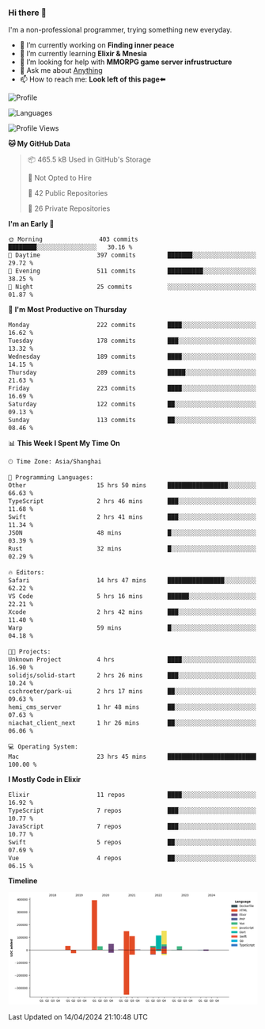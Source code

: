 ### Hi there 👋

I'm a non-professional programmer, trying something new everyday.

<!--
**dyzdyz010/dyzdyz010** is a ✨ _special_ ✨ repository because its `README.md` (this file) appears on your GitHub profile.
-->

- 🔭 I’m currently working on **Finding inner peace**
- 🌱 I’m currently learning **Elixir & Mnesia**
- 🤔 I’m looking for help with **MMORPG game server infrustructure**
- 💬 Ask me about [Anything](https://github.com/dyzdyz010/dyzdyz010/issues)
- 📫 How to reach me: **Look left of this page⬅️**

<!-- - 👯 I’m looking to collaborate on
- 😄 Pronouns: ...
- ⚡ Fun fact: ...
 -->
 
![Profile](https://github-readme-stats.vercel.app/api?username=dyzdyz010&count_private=true&show_icons=true&theme=dracula)

![Languages](https://github-readme-stats.vercel.app/api/top-langs/?username=dyzdyz010&layout=compact&theme=dracula)

<!--START_SECTION:waka-->
![Profile Views](http://img.shields.io/badge/Profile%20Views-88-blue)

**🐱 My GitHub Data** 

> 📦 465.5 kB Used in GitHub's Storage 
 > 
> 🚫 Not Opted to Hire
 > 
> 📜 42 Public Repositories 
 > 
> 🔑 26 Private Repositories 
 > 
**I'm an Early 🐤** 

```text
🌞 Morning                403 commits         ████████░░░░░░░░░░░░░░░░░   30.16 % 
🌆 Daytime                397 commits         ███████░░░░░░░░░░░░░░░░░░   29.72 % 
🌃 Evening                511 commits         ██████████░░░░░░░░░░░░░░░   38.25 % 
🌙 Night                  25 commits          ░░░░░░░░░░░░░░░░░░░░░░░░░   01.87 % 
```
📅 **I'm Most Productive on Thursday** 

```text
Monday                   222 commits         ████░░░░░░░░░░░░░░░░░░░░░   16.62 % 
Tuesday                  178 commits         ███░░░░░░░░░░░░░░░░░░░░░░   13.32 % 
Wednesday                189 commits         ████░░░░░░░░░░░░░░░░░░░░░   14.15 % 
Thursday                 289 commits         █████░░░░░░░░░░░░░░░░░░░░   21.63 % 
Friday                   223 commits         ████░░░░░░░░░░░░░░░░░░░░░   16.69 % 
Saturday                 122 commits         ██░░░░░░░░░░░░░░░░░░░░░░░   09.13 % 
Sunday                   113 commits         ██░░░░░░░░░░░░░░░░░░░░░░░   08.46 % 
```


📊 **This Week I Spent My Time On** 

```text
🕑︎ Time Zone: Asia/Shanghai

💬 Programming Languages: 
Other                    15 hrs 50 mins      █████████████████░░░░░░░░   66.63 % 
TypeScript               2 hrs 46 mins       ███░░░░░░░░░░░░░░░░░░░░░░   11.68 % 
Swift                    2 hrs 41 mins       ███░░░░░░░░░░░░░░░░░░░░░░   11.34 % 
JSON                     48 mins             █░░░░░░░░░░░░░░░░░░░░░░░░   03.39 % 
Rust                     32 mins             █░░░░░░░░░░░░░░░░░░░░░░░░   02.29 % 

🔥 Editors: 
Safari                   14 hrs 47 mins      ████████████████░░░░░░░░░   62.22 % 
VS Code                  5 hrs 16 mins       ██████░░░░░░░░░░░░░░░░░░░   22.21 % 
Xcode                    2 hrs 42 mins       ███░░░░░░░░░░░░░░░░░░░░░░   11.40 % 
Warp                     59 mins             █░░░░░░░░░░░░░░░░░░░░░░░░   04.18 % 

🐱‍💻 Projects: 
Unknown Project          4 hrs               ████░░░░░░░░░░░░░░░░░░░░░   16.90 % 
solidjs/solid-start      2 hrs 26 mins       ███░░░░░░░░░░░░░░░░░░░░░░   10.24 % 
cschroeter/park-ui       2 hrs 17 mins       ██░░░░░░░░░░░░░░░░░░░░░░░   09.63 % 
hemi_cms_server          1 hr 48 mins        ██░░░░░░░░░░░░░░░░░░░░░░░   07.63 % 
niachat_client_next      1 hr 26 mins        ██░░░░░░░░░░░░░░░░░░░░░░░   06.06 % 

💻 Operating System: 
Mac                      23 hrs 45 mins      █████████████████████████   100.00 % 
```

**I Mostly Code in Elixir** 

```text
Elixir                   11 repos            ████░░░░░░░░░░░░░░░░░░░░░   16.92 % 
TypeScript               7 repos             ███░░░░░░░░░░░░░░░░░░░░░░   10.77 % 
JavaScript               7 repos             ███░░░░░░░░░░░░░░░░░░░░░░   10.77 % 
Swift                    5 repos             ██░░░░░░░░░░░░░░░░░░░░░░░   07.69 % 
Vue                      4 repos             ██░░░░░░░░░░░░░░░░░░░░░░░   06.15 % 
```



**Timeline**

![Lines of Code chart](https://raw.githubusercontent.com/dyzdyz010/dyzdyz010/master/assets/bar_graph.png)


 Last Updated on 14/04/2024 21:10:48 UTC
<!--END_SECTION:waka-->
